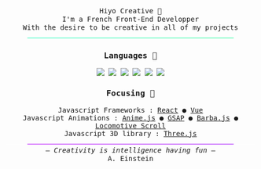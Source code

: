 <div align="center">
    <samp>
        Hiyo Creative 🌿 <br>
        I'm a French Front-End Developper <br> 
        With the desire to be creative in all of my projects
        <img src="img/Green_Transition.png">
        <div>
            <h3>Languages 🦉</h3>
            <img src="https://img.shields.io/badge/-HTML5-262626?style=for-the-badge&logo=html5">
            <img src="https://img.shields.io/badge/-CSS3-262626?style=for-the-badge&logo=css3">
            <img src="https://img.shields.io/badge/-SASS-262626?style=for-the-badge&logo=sass">
            <img src="https://img.shields.io/badge/-JavaScript-262626?style=for-the-badge&logo=javascript">
            <img src="https://img.shields.io/badge/-PHP-262626?style=for-the-badge&logo=PHP">
            <img src="https://img.shields.io/badge/-Python-262626?style=for-the-badge&logo=Python">
        </div>
        <div>
            <h3>Focusing 🚀</h3>
            Javascript Frameworks :
            <a href="https://reactjs.org/">React</a> ● 
            <a href="https://vuejs.org/">Vue</a></br>
            Javascript Animations :
            <a href="https://animejs.com/">Anime.js</a> ● 
            <a href="https://greensock.com/">GSAP</a> ●
            <a href="https://barba.js.org/">Barba.js</a> ●
            <a href="https://github.com/locomotivemtl/locomotive-scroll">Locomotive Scroll</a></br>
            Javascript 3D library :
            <a href="https://threejs.org/">Three.js</a>
        </div>
        <img src="img/Purple_Transition.png">
        – <em>Creativity is intelligence having fun</em> –<br>
        A. Einstein
    </samp>
</div>

<!-- If you see this sentence, it's because you like my presentation, isn't it ? -->
